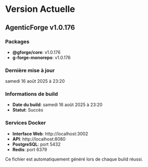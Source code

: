 # Version Actuelle

## AgenticForge v1.0.176

### Packages
- **@gforge/core**: v1.0.176
- **g-forge-monorepo**: v1.0.176

### Dernière mise à jour
samedi 16 août 2025 à 23:20

### Informations de build
- **Date du build**: samedi 16 août 2025 à 23:20
- **Statut**: Succès

### Services Docker
- **Interface Web**: http://localhost:3002
- **API**: http://localhost:8080
- **PostgreSQL**: port 5432
- **Redis**: port 6379

Ce fichier est automatiquement généré lors de chaque build réussi.
